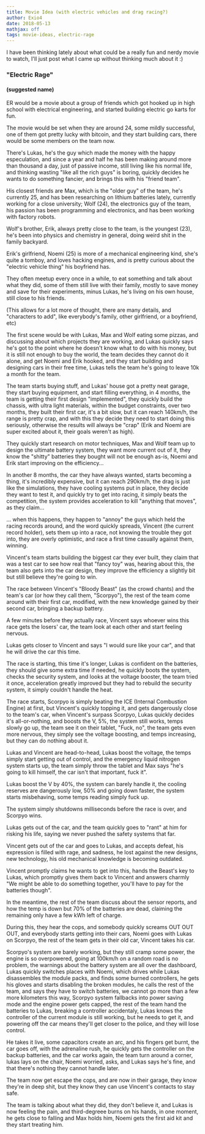 ```yaml
---
title: Movie Idea (with electric vehicles and drag racing?)
author: Exio4
date: 2018-05-13
mathjax: off
tags: movie-ideas, electric-rage
---
```


I have been thinking lately about what could be a really fun and nerdy movie to watch, I'll just post what I came up without thinking much about it :)

### "Electric Rage"
#### __(suggested name)__

ER would be a movie about a group of friends which got hooked up in high school with electrical engineering, and started building electric go karts for fun.

The movie would be set when they are around 24, some mildly successful, one of them got pretty lucky with bitcoin, and they start building cars, there would be some members on the team now.

There's Lukas, he's the guy which made the money with the happy especulation, and since a year and half he has been making around more than thousand a day, just of passive income, still living like his normal life, and thinking wasting "like all the rich guys" is boring, quickly decides he wants to do something fancier, and brings this with his "friend team".

His closest friends are Max, which is the "older guy" of the team, he's currently 25, and has been researching on lithium batteries lately, currently working for a close university; Wolf (24), the electronics guy of the team, his passion has been programming and electronics, and has been working with factory robots.

Wolf's brother, Erik, always pretty close to the team, is the youngest (23), he's been into physics and chemistry in general, doing weird shit in the family backyard.

Erik's girlfriend, Noemi (25) is more of a mechanical engineering kind, she's quite a tomboy, and loves hacking engines, and is pretty curious about the "electric vehicle thing" his boyfriend has.

They often meetup every once in a while, to eat something and talk about what they did, some of them still live with their family, mostly to save money and save for their experiments, minus Lukas, he's living on his own house, still close to his friends.

(This allows for a lot more of thought, there are many details, and "characters to add", like everybody's family, other girlfriend, or a boyfriend, etc)

The first scene would be with Lukas, Max and Wolf eating some pizzas, and discussing about which projects they are working, and Lukas quickly says he's got to the point where he doesn't know what to do with his money, but it is still not enough to buy the world, the team decides they cannot do it alone, and get Noemi and Erik hooked, and they start building and designing cars in their free time, Lukas tells the team he's going to leave 10k a month for the team.

The team starts buying stuff, and Lukas' house got a pretty neat garage, they start buying equipment, and start filling everything, in 4 months, the team is getting their first design "implemented", they quickly build the chassis, with ultra light materials, within the budget constraints, over two months, they built their first car, it's a bit slow, but it can reach 140km/h, the range is pretty crap, and with this they decide they need to start doing this seriously, otherwise the results will always be "crap" (Erik and Noemi are super excited about it, their goals weren't as high).

They quickly start research on motor techniques, Max and Wolf team up to design the ultimate battery system, they want more current out of it, they know the "shitty" batteries they bought will not be enough as-is, Noemi and Erik start improving on the efficiency...

In another 8 months, the car they have always wanted, starts becoming a thing, it's incredibly expensive, but it can reach 290km/h, the drag is just like the simulations, they have cooling systems put in place, they decide they want to test it, and quickly try to get into racing, it simply beats the competition, the system provides acceleration to kill "anything that moves", as they claim...

... when this happens, they happen to "annoy" the guys which held the racing records around, and the word quickly spreads, Vincent (the current record holder), sets them up into a race, not knowing the trouble they got into, they are overly optimistic, and race a first time casually against them, winning.

Vincent's team starts building the biggest car they ever built, they claim that was a test car to see how real that "fancy toy" was, hearing about this, the team also gets into the car design, they improve the efficiency a slightly bit but still believe they're going to win.

The race between Vincent's "Bloody Beast" (as the crowd chants) and the team's car (or how they call them, "Scorpyo"), the rest of the team come around with their first car, modified, with the new knowledge gained by their second car, bringing a backup battery.

A few minutes before they actually race, Vincent says whoever wins this race gets the losers' car, the team look at each other and start feeling nervous.

Lukas gets closer to Vincent and says "I would sure like your car", and that he will drive the car this time.

The race is starting, this time it's longer, Lukas is confident on the batteries, they should give some extra time if needed, he quickly boots the system, checks the security system, and looks at the voltage booster, the team tried it once, acceleration greatly improved but they had to rebuild the security system, it simply couldn't handle the heat.

The race starts, Scorpyo is simply beating the ICE (Internal Combustion Engine) at first, but Vincent's quickly topping it, and gets dangerously close to the team's car, when Vincent's surpass Scorpyo, Lukas quickly decides it's all-or-nothing, and boosts the V, 5%, the system still works, temps slowly go up, the team see it on their tablet, "Fuck, no", the team gets even more nervous, they simply see the voltage boosting, and temps increasing, but they can do nothing about it.

Lukas and Vincent are head-to-head, Lukas boost the voltage, the temps simply start getting out of control, and the emergency liquid nitrogen system starts up, the team simply throw the tablet and Max says "he's going to kill himself, the car isn't that important, fuck it".

Lukas boost the V by 40%, the system can barely handle it, the cooling reserves are dangerously low, 50% and going down faster, the system starts misbehaving, some temps reading simply fuck up.

The system simply shutdowns milliseconds before the race is over, and Scorpyo wins.

Lukas gets out of the car, and the team quickly goes to "rant" at him for risking his life, saying we never pushed the safety systems that far.

Vincent gets out of the car and goes to Lukas, and accepts defeat, his expression is filled with rage, and sadness, he lost against the new designs, new technology, his old mechanical knowledge is becoming outdated.

Vincent promptly claims he wants to get into this, hands the Beast's key to Lukas, which promptly gives them back to Vincent and answers charmly "We might be able to do something together, you'll have to pay for the batteries though".

In the meantime, the rest of the team discuss about the sensor reports, and how the temp is down but 70% of the batteries are dead, claiming the remaining only have a few kWh left of charge.

During this, they hear the cops, and somebody quickly screams OUT OUT OUT, and everybody starts getting into their cars, Noemi goes with Lukas on Scorpyo, the rest of the team gets in their old car, Vincent takes his car.

Scorpyo's system are barely working, but they still cramp some power, the engine is so overpowered, going at 100km/h on a random road is no problem, the warnings about the battery system are all over the dashboard, Lukas quickly switches places with Noemi, which drives while Lukas disassembles the module packs, and finds some burned controllers, he gets his gloves and starts disabling the broken modules, he calls the rest of the team, and says they have to switch batteries, we cannot go more than a few more kilometers this way, Scorpyo system fallbacks into power saving mode and the engine power gets capped, the rest of the team hand the batteries to Lukas, breaking a controller accidentaly, Lukas knows the controller of the current module is still working, but he needs to get it, and powering off the car means they'll get closer to the police, and they will lose control.

He takes it live, some capacitors create an arc, and his fingers get burnt, the car goes off, with the adrenaline rush, he quickly gets the controller on the backup batteries, and the car works again, the team turn around a corner, lukas lays on the chair, Noemi worried, asks, and Lukas says he's fine, and that there's nothing they cannot handle later.

The team now get escape the cops, and are now in their garage, they know they're in deep shit, but they know they can use Vincent's contacts to stay safe.

The team is talking about what they did, they don't believe it, and Lukas is now feeling the pain, and third-degreee burns on his hands, in one moment, he gets close to falling and Max holds him, Noemi gets the first aid kit and they start treating him.